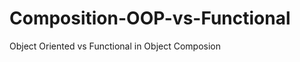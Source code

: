 Composition-OOP-vs-Functional
=============================

Object Oriented vs Functional in Object Composion